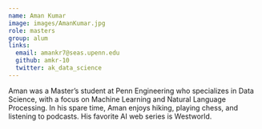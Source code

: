 ```yaml
---
name: Aman Kumar
image: images/AmanKumar.jpg
role: masters
group: alum
links:
  email: amankr7@seas.upenn.edu
  github: amkr-10
  twitter: ak_data_science
---
```


Aman was a Master’s student at Penn Engineering who specializes in Data Science, with a focus on Machine Learning and Natural Language Processing. In his spare time, Aman enjoys hiking, playing chess, and listening to podcasts. His favorite AI web series is Westworld.
